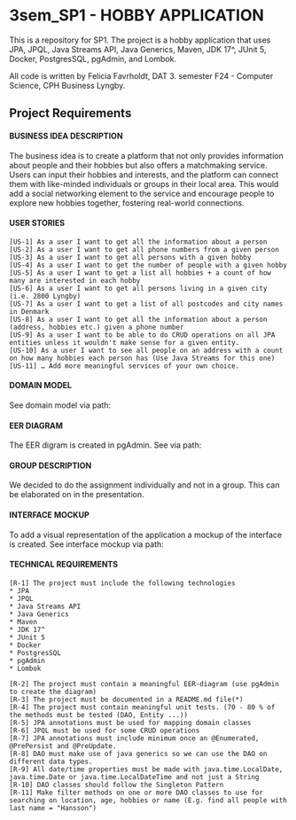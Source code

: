 # 3sem_SP1 - HOBBY APPLICATION
This is a repository for SP1. The project is a hobby application that uses JPA, JPQL, Java Streams API, Java Generics, Maven, JDK 17^, JUnit 5, Docker, PostgresSQL, pgAdmin, and Lombok.

All code is written by 
Felicia Favrholdt, DAT 3. semester F24 - Computer Science, CPH Business Lyngby.

## Project Requirements

#### BUSINESS IDEA DESCRIPTION
The business idea is to create a platform that not only provides information about 
people and their hobbies but also offers a matchmaking service. Users can input their 
hobbies and interests, and the platform can connect them with like-minded individuals 
or groups in their local area. This would add a social networking element to the service 
and encourage people to explore new hobbies together, fostering real-world connections.

#### USER STORIES
    [US-1] As a user I want to get all the information about a person
    [US-2] As a user I want to get all phone numbers from a given person
    [US-3] As a user I want to get all persons with a given hobby
    [US-4] As a user I want to get the number of people with a given hobby
    [US-5] As a user I want to get a list all hobbies + a count of how many are interested in each hobby
    [US-6] As a user I want to get all persons living in a given city (i.e. 2800 Lyngby)
    [US-7] As a user I want to get a list of all postcodes and city names in Denmark
    [US-8] As a user I want to get all the information about a person (address, hobbies etc.) given a phone number
    [US-9] As a user I want to be able to do CRUD operations on all JPA entities unless it wouldn't make sense for a given entity.
    [US-10] As a user I want to see all people on an address with a count on how many hobbies each person has (Use Java Streams for this one)
    [US-11] … Add more meaningful services of your own choice.

#### DOMAIN MODEL 
See domain model via path:

#### EER DIAGRAM
The EER digram is created in pgAdmin. See via path: 

#### GROUP DESCRIPTION
We decided to do the assignment individually and not in a group. This can be elaborated on in the presentation.

#### INTERFACE MOCKUP 
To add a visual representation of the application a mockup of the interface is created.
See interface mockup via path:

#### TECHNICAL REQUIREMENTS
    [R-1] The project must include the following technologies
    * JPA
    * JPQL
    * Java Streams API
    * Java Generics
    * Maven
    * JDK 17^
    * JUnit 5
    * Docker
    * PostgresSQL
    * pgAdmin
    * Lombok
    
    [R-2] The project must contain a meaningful EER-diagram (use pgAdmin to create the diagram)
    [R-3] The project must be documented in a README.md file(*)
    [R-4] The project must contain meaningful unit tests. (70 - 80 % of the methods must be tested (DAO, Entity ...))
    [R-5] JPA annotations must be used for mapping domain classes
    [R-6] JPQL must be used for some CRUD operations
    [R-7] JPA annotations must include minimum once an @Enumerated, @PrePersist and @PreUpdate.
    [R-8] DAO must make use of java generics so we can use the DAO on different data types.
    [R-9] All date/time properties must be made with java.time.LocalDate, java.time.Date or java.time.LocalDateTime and not just a String
    [R-10] DAO classes should follow the Singleton Pattern
    [R-11] Make filter methods on one or more DAO classes to use for searching on location, age, hobbies or name (E.g. find all people with last name = "Hansson")
